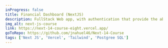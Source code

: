 ```yaml
---
inProgress: false
title: Financial Dashboard (NextJS)
description: FullStack Web app, with authentication that provide the ability for users to add, edit, and delete invoices, official course of NextJS Learn, project and database deployed on Vercel.
img_alt: next-js-course
link: https://next-14-course-eight.vercel.app/
goToRepo: https://github.com/jnahuel46/Next-14-Course
tags: ['Next JS', 'Vercel', 'Tailwind', 'Postgree SQL']
---
```

